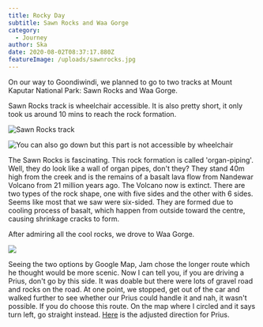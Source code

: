 ```yaml
---
title: Rocky Day
subtitle: Sawn Rocks and Waa Gorge
category:
  - Journey
author: Ska
date: 2020-08-02T08:37:17.880Z
featureImage: /uploads/sawnrocks.jpg
---
```

On our way to Goondiwindi, we planned to go to two tracks at Mount Kaputar National Park: Sawn Rocks and Waa Gorge. 

Sawn Rocks track is wheelchair accessible. It is also pretty short, it only took us around 10 mins to reach the rock formation.

![Sawn Rocks track](/uploads/sawnrocks-wheelchair.jpg)

![](/uploads/sawnrocks-2.jpg "You can also go down but this part is not accessible by wheelchair")

The Sawn Rocks is fascinating. This rock formation is called 'organ-piping'. Well, they do look like a wall of organ pipes, don't they? They stand 40m high from the creek and is the remains of a basalt lava flow from Nandewar Volcano from 21 million years ago. The Volcano now is extinct.  There are two types of the rock shape, one with five sides and the other with 6 sides. Seems like most that we saw were six-sided. They are formed due to cooling process of basalt, which happen from outside toward the centre, causing shrinkage cracks to form.

After admiring all the cool rocks, we drove to Waa Gorge. 

![](/uploads/sawnrocks-waagorge.jpg)

Seeing the two options by Google Map, Jam chose the longer route which he thought would be more scenic. Now I can tell you, if you are driving a Prius, don't go by this side. It was doable but there were lots of gravel road and rocks on the road. At one point, we stopped, get out of the car and walked further to see whether our Prius could handle it and nah, it wasn't possible. If you do choose this route. On the map where I circled and it says turn left, go straight instead. [Here](https://goo.gl/maps/eqG3P4E8kba4mtcB8) is the adjusted direction for Prius.